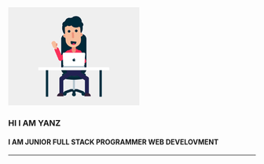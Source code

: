 

 <img src="https://github.com/Yayanfr20/Yayanfr20/blob/main/img/hello.gif" height="200">
  
  <h3>HI I AM YANZ</h3>

  <h4>I AM JUNIOR FULL STACK PROGRAMMER WEB DEVELOVMENT</h4>
  
  <hr>

